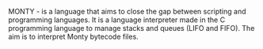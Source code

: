 MONTY - is a language that aims to close the gap between scripting and programming languages. It is a language interpreter made in the C programming language to manage stacks and queues (LIFO and FIFO). The aim is to interpret Monty bytecode files.

